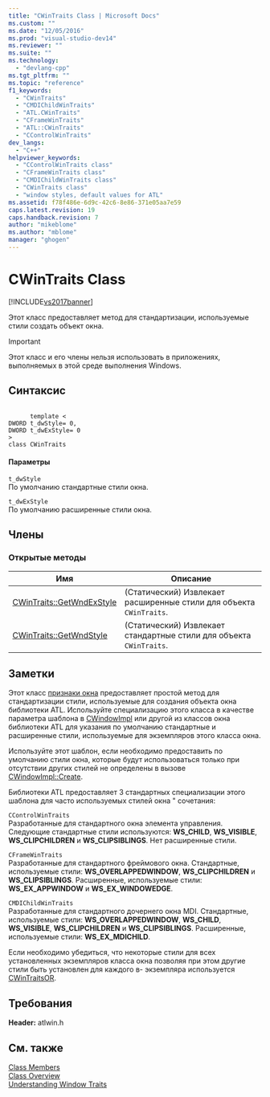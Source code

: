 ```yaml
---
title: "CWinTraits Class | Microsoft Docs"
ms.custom: ""
ms.date: "12/05/2016"
ms.prod: "visual-studio-dev14"
ms.reviewer: ""
ms.suite: ""
ms.technology: 
  - "devlang-cpp"
ms.tgt_pltfrm: ""
ms.topic: "reference"
f1_keywords: 
  - "CWinTraits"
  - "CMDIChildWinTraits"
  - "ATL.CWinTraits"
  - "CFrameWinTraits"
  - "ATL::CWinTraits"
  - "CControlWinTraits"
dev_langs: 
  - "C++"
helpviewer_keywords: 
  - "CControlWinTraits class"
  - "CFrameWinTraits class"
  - "CMDIChildWinTraits class"
  - "CWinTraits class"
  - "window styles, default values for ATL"
ms.assetid: f78f486e-6d9c-42c6-8e86-371e05aa7e59
caps.latest.revision: 19
caps.handback.revision: 7
author: "mikeblome"
ms.author: "mblome"
manager: "ghogen"
---
```

# CWinTraits Class
[!INCLUDE[vs2017banner](../../assembler/inline/includes/vs2017banner.md)]

Этот класс предоставляет метод для стандартизации, используемые стили создать объект окна.  
  
> [!IMPORTANT]
>  Этот класс и его члены нельзя использовать в приложениях, выполняемых в этой среде выполнения Windows.  
  
## Синтаксис  
  
```  
  
      template <  
DWORD t_dwStyle= 0,  
DWORD t_dwExStyle= 0  
>  
class CWinTraits  
```  
  
#### Параметры  
 `t_dwStyle`  
 По умолчанию стандартные стили окна.  
  
 `t_dwExStyle`  
 По умолчанию расширенные стили окна.  
  
## Члены  
  
### Открытые методы  
  
|Имя|Описание|  
|---------|--------------|  
|[CWinTraits::GetWndExStyle](../Topic/CWinTraits::GetWndExStyle.md)|\(Статический\) Извлекает расширенные стили для объекта `CWinTraits`.|  
|[CWinTraits::GetWndStyle](../Topic/CWinTraits::GetWndStyle.md)|\(Статический\) Извлекает стандартные стили для объекта `CWinTraits`.|  
  
## Заметки  
 Этот класс [признаки окна](../../atl/understanding-window-traits.md) предоставляет простой метод для стандартизации стили, используемые для создания объекта окна библиотеки ATL.  Используйте специализацию этого класса в качестве параметра шаблона в [CWindowImpl](../Topic/CWindowImpl%20Class.md) или другой из классов окна библиотеки ATL для указания по умолчанию стандартные и расширенные стили, используемые для экземпляров этого класса окна.  
  
 Используйте этот шаблон, если необходимо предоставить по умолчанию стили окна, которые будут использоваться только при отсутствии других стилей не определены в вызове [CWindowImpl::Create](../Topic/CWindowImpl::Create.md).  
  
 Библиотеки ATL предоставляет 3 стандартных специализации этого шаблона для часто используемых стилей окна " сочетания:  
  
 `CControlWinTraits`  
 Разработанные для стандартного окна элемента управления.  Следующие стандартные стили используются: **WS\_CHILD**, **WS\_VISIBLE**, **WS\_CLIPCHILDREN** и **WS\_CLIPSIBLINGS**.  Нет расширенные стили.  
  
 `CFrameWinTraits`  
 Разработанные для стандартного фреймового окна.  Стандартные, используемые стили: **WS\_OVERLAPPEDWINDOW**, **WS\_CLIPCHILDREN** и **WS\_CLIPSIBLINGS**.  Расширенные, используемые стили: **WS\_EX\_APPWINDOW** и **WS\_EX\_WINDOWEDGE**.  
  
 `CMDIChildWinTraits`  
 Разработанные для стандартного дочернего окна MDI.  Стандартные, используемые стили: **WS\_OVERLAPPEDWINDOW**, **WS\_CHILD**, **WS\_VISIBLE**, **WS\_CLIPCHILDREN** и **WS\_CLIPSIBLINGS**.  Расширенные, используемые стили: **WS\_EX\_MDICHILD**.  
  
 Если необходимо убедиться, что некоторые стили для всех установленных экземпляров класса окна позволяя при этом другие стили быть установлен для каждого в\- экземпляра используется [CWinTraitsOR](../../atl/reference/cwintraitsor-class.md).  
  
## Требования  
 **Header:**  atlwin.h  
  
## См. также  
 [Class Members](http://msdn.microsoft.com/ru-ru/dbe6a147-3f01-4aea-a3fb-fe6ebadc31f8)   
 [Class Overview](../../atl/atl-class-overview.md)   
 [Understanding Window Traits](../../atl/understanding-window-traits.md)